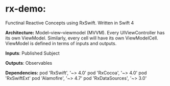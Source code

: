 # rx-demo:
Functinal Reactive Concepts using RxSwift. Written in Swift 4

**Architecture:** 
Model–view–viewmodel (MVVM). Every UIViewController has its own ViewModel. Similarly, every cell will have its own ViewModelCell. ViewModel is defined in terms of inputs and outputs.

**Inputs**:
Published Subject

**Outputs**:
Observables

**Dependencies:**
    pod 'RxSwift',    '~> 4.0'
    pod 'RxCocoa',    '~> 4.0'
    pod 'RxSwiftExt'
    pod 'Alamofire', '~> 4.7'
    pod 'RxDataSources', '~> 3.0'

